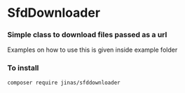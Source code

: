 # SfdDownloader

### Simple class to download files passed as a url
Examples on how to use this is given inside example folder

### To install
```
composer require jinas/sfddownloader

```
